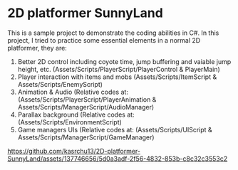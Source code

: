 # 2D platformer SunnyLand

This is a sample project to demonstrate the coding abilities in C#.
In this project, I tried to practice some essential elements in a normal 2D platformer, they are:

1. Better 2D control including coyote time, jump buffering and vaiable jump height, etc.   (Assets/Scripts/PlayerScript/PlayerControl & PlayerMain)
2. Player interaction with items and mobs   (Assets/Scripts/ItemScript & Assets/Scripts/EnemyScript)
3. Animation & Audio (Relative codes at:   (Assets/Scripts/PlayerScript/PlayerAnimation & Assets/Scripts/ManagerScript/AudioManager)
4. Parallax background (Relative codes at:   (Assets/Scripts/EnvironmentScript)
6. Game managers UIs (Relative codes at:   (Assets/Scripts/UIScript & Assets/Scripts/ManagerScript/GameManager)





https://github.com/kasrchu13/2D-platformer-SunnyLand/assets/137746656/5d0a3adf-2f56-4832-853b-c8c32c3553c2

